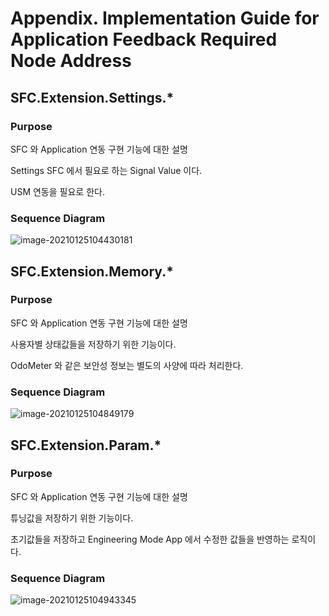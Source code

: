 # Appendix. Implementation Guide for Application Feedback Required Node Address

## SFC.Extension.Settings.*

### Purpose

SFC 와 Application 연동 구현 기능에 대한 설명

Settings SFC 에서 필요로 하는 Signal Value 이다.

USM 연동을 필요로 한다.

### Sequence Diagram

![image-20210125104430181](../../extension/Release_Document_Contents/CV/Guide.Settings.assets/image-20210125104430181.png)

## SFC.Extension.Memory.*

### Purpose

SFC 와 Application 연동 구현 기능에 대한 설명

사용자별 상태값들을 저장하기 위한 기능이다.

OdoMeter 와 같은 보안성 정보는 별도의 사양에 따라 처리한다.

### Sequence Diagram

![image-20210125104849179](../../extension/Release_Document_Contents/CV/Guide.Settings.assets/image-20210125104849179.png)

## SFC.Extension.Param.*

### Purpose

SFC 와 Application 연동 구현 기능에 대한 설명

튜닝값을 저장하기 위한 기능이다.

초기값들을 저장하고 Engineering Mode App 에서 수정한 값들을 반영하는 로직이다.

### Sequence Diagram

![image-20210125104943345](../../extension/Release_Document_Contents/CV/Guide.Settings.assets/image-20210125104943345.png)
